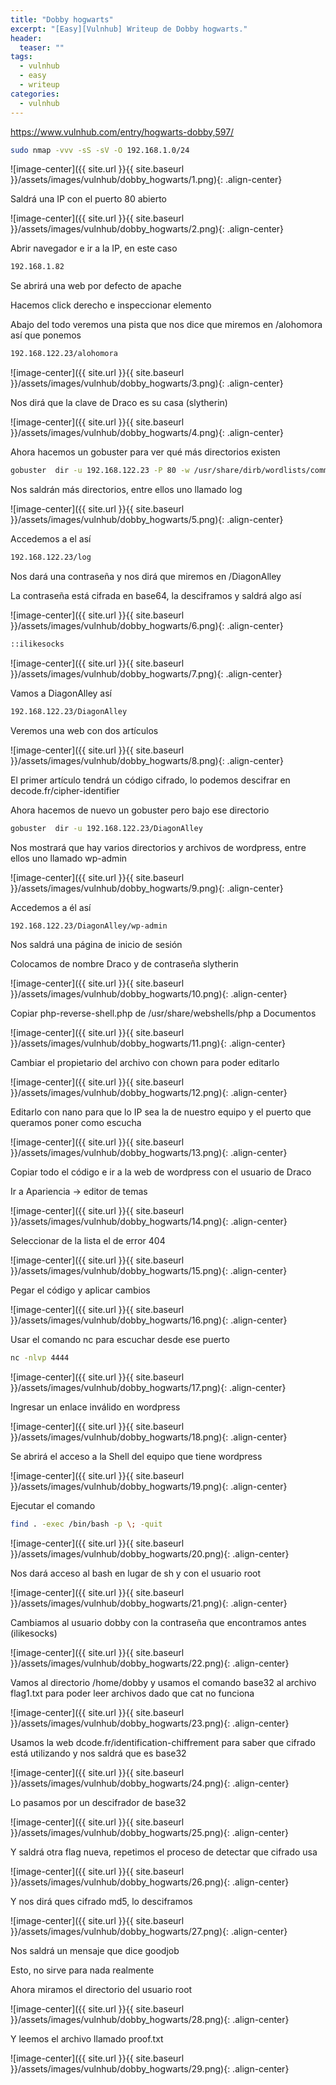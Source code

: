 ```yaml
---
title: "Dobby hogwarts"
excerpt: "[Easy][Vulnhub] Writeup de Dobby hogwarts."
header:
  teaser: ""
tags:
  - vulnhub
  - easy
  - writeup
categories:
  - vulnhub
---
```



https://www.vulnhub.com/entry/hogwarts-dobby,597/

```bash
sudo nmap -vvv -sS -sV -O 192.168.1.0/24
```

![image-center]({{ site.url }}{{ site.baseurl }}/assets/images/vulnhub/dobby_hogwarts/1.png){: .align-center}

Saldrá una IP con el puerto 80 abierto

![image-center]({{ site.url }}{{ site.baseurl }}/assets/images/vulnhub/dobby_hogwarts/2.png){: .align-center}

Abrir navegador e ir a la IP, en este caso

```bash
192.168.1.82
```

Se abrirá una web por defecto de apache

Hacemos click derecho e inspeccionar elemento

Abajo del todo veremos una pista que nos dice que miremos en /alohomora así que ponemos

```bash
192.168.122.23/alohomora
```

![image-center]({{ site.url }}{{ site.baseurl }}/assets/images/vulnhub/dobby_hogwarts/3.png){: .align-center}


Nos dirá que la clave de Draco es su casa (slytherin)

![image-center]({{ site.url }}{{ site.baseurl }}/assets/images/vulnhub/dobby_hogwarts/4.png){: .align-center}

Ahora hacemos un gobuster para ver qué más directorios existen

```bash
gobuster  dir -u 192.168.122.23 -P 80 -w /usr/share/dirb/wordlists/common.txt
```

Nos saldrán más directorios, entre ellos uno llamado log

![image-center]({{ site.url }}{{ site.baseurl }}/assets/images/vulnhub/dobby_hogwarts/5.png){: .align-center}

Accedemos a el así
```bash
192.168.122.23/log
```

Nos dará una contraseña y nos dirá que miremos en /DiagonAlley

La contraseña está cifrada en base64, la desciframos y saldrá algo así

![image-center]({{ site.url }}{{ site.baseurl }}/assets/images/vulnhub/dobby_hogwarts/6.png){: .align-center}

```bash
::ilikesocks
```

![image-center]({{ site.url }}{{ site.baseurl }}/assets/images/vulnhub/dobby_hogwarts/7.png){: .align-center}

Vamos a DiagonAlley así
```bash
192.168.122.23/DiagonAlley
```

Veremos una web con dos artículos

![image-center]({{ site.url }}{{ site.baseurl }}/assets/images/vulnhub/dobby_hogwarts/8.png){: .align-center}

El primer artículo tendrá un código cifrado, lo podemos descifrar en decode.fr/cipher-identifier

Ahora hacemos de nuevo un gobuster pero bajo ese directorio

```bash
gobuster  dir -u 192.168.122.23/DiagonAlley
```

Nos mostrará que hay varios directorios y archivos de wordpress, entre ellos uno llamado wp-admin

![image-center]({{ site.url }}{{ site.baseurl }}/assets/images/vulnhub/dobby_hogwarts/9.png){: .align-center}

Accedemos a él así
```bash
192.168.122.23/DiagonAlley/wp-admin
```

Nos saldrá una página de inicio de sesión

Colocamos de nombre Draco y de contraseña slytherin

![image-center]({{ site.url }}{{ site.baseurl }}/assets/images/vulnhub/dobby_hogwarts/10.png){: .align-center}

Copiar php-reverse-shell.php de /usr/share/webshells/php a Documentos

![image-center]({{ site.url }}{{ site.baseurl }}/assets/images/vulnhub/dobby_hogwarts/11.png){: .align-center}

Cambiar el propietario del archivo con chown para poder editarlo

![image-center]({{ site.url }}{{ site.baseurl }}/assets/images/vulnhub/dobby_hogwarts/12.png){: .align-center}

Editarlo con nano para que lo IP sea la de nuestro equipo y el puerto que queramos poner como escucha

![image-center]({{ site.url }}{{ site.baseurl }}/assets/images/vulnhub/dobby_hogwarts/13.png){: .align-center}

Copiar todo el código e ir a la web de wordpress con el usuario de Draco

Ir a Apariencia -> editor de temas

![image-center]({{ site.url }}{{ site.baseurl }}/assets/images/vulnhub/dobby_hogwarts/14.png){: .align-center}

Seleccionar de la lista el de error 404

![image-center]({{ site.url }}{{ site.baseurl }}/assets/images/vulnhub/dobby_hogwarts/15.png){: .align-center}

Pegar el código y aplicar cambios

![image-center]({{ site.url }}{{ site.baseurl }}/assets/images/vulnhub/dobby_hogwarts/16.png){: .align-center}

Usar el comando nc para escuchar desde ese puerto
```bash
nc -nlvp 4444
```

![image-center]({{ site.url }}{{ site.baseurl }}/assets/images/vulnhub/dobby_hogwarts/17.png){: .align-center}

Ingresar un enlace inválido en wordpress

![image-center]({{ site.url }}{{ site.baseurl }}/assets/images/vulnhub/dobby_hogwarts/18.png){: .align-center}

Se abrirá el acceso a la Shell del equipo que tiene wordpress

![image-center]({{ site.url }}{{ site.baseurl }}/assets/images/vulnhub/dobby_hogwarts/19.png){: .align-center}

Ejecutar el comando
```bash
find . -exec /bin/bash -p \; -quit
```

![image-center]({{ site.url }}{{ site.baseurl }}/assets/images/vulnhub/dobby_hogwarts/20.png){: .align-center}

Nos dará acceso al bash en lugar de sh y con el usuario root

![image-center]({{ site.url }}{{ site.baseurl }}/assets/images/vulnhub/dobby_hogwarts/21.png){: .align-center}

Cambiamos al usuario dobby con la contraseña que encontramos antes (ilikesocks)

![image-center]({{ site.url }}{{ site.baseurl }}/assets/images/vulnhub/dobby_hogwarts/22.png){: .align-center}

Vamos al directorio /home/dobby y usamos el comando base32 al archivo flag1.txt para poder leer archivos dado que cat no funciona

![image-center]({{ site.url }}{{ site.baseurl }}/assets/images/vulnhub/dobby_hogwarts/23.png){: .align-center}

Usamos la web dcode.fr/identification-chiffrement para saber que cifrado está utilizando y nos saldrá que es base32

![image-center]({{ site.url }}{{ site.baseurl }}/assets/images/vulnhub/dobby_hogwarts/24.png){: .align-center}

Lo pasamos por un descifrador de base32

![image-center]({{ site.url }}{{ site.baseurl }}/assets/images/vulnhub/dobby_hogwarts/25.png){: .align-center}

Y saldrá otra flag nueva, repetimos el proceso de detectar que cifrado usa

![image-center]({{ site.url }}{{ site.baseurl }}/assets/images/vulnhub/dobby_hogwarts/26.png){: .align-center}

Y nos dirá ques cifrado md5, lo desciframos

![image-center]({{ site.url }}{{ site.baseurl }}/assets/images/vulnhub/dobby_hogwarts/27.png){: .align-center}

Nos saldrá un mensaje que dice goodjob

Esto, no sirve para nada realmente

Ahora miramos el directorio del usuario root

![image-center]({{ site.url }}{{ site.baseurl }}/assets/images/vulnhub/dobby_hogwarts/28.png){: .align-center}

Y leemos el archivo llamado proof.txt

![image-center]({{ site.url }}{{ site.baseurl }}/assets/images/vulnhub/dobby_hogwarts/29.png){: .align-center}
